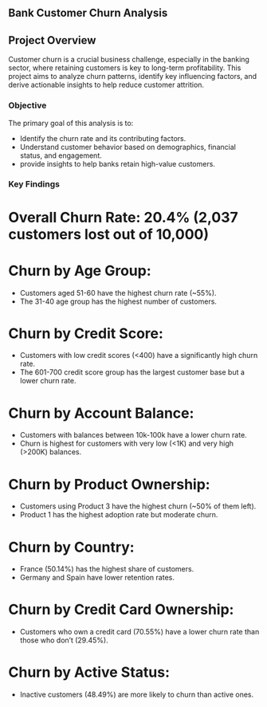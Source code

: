 ## Bank Customer Churn Analysis

## Project Overview
Customer churn is a crucial business challenge, especially in the banking sector, where retaining customers is key to long-term profitability. This project aims to analyze churn patterns, identify key influencing factors, and derive actionable insights to help reduce customer attrition.

### Objective
The primary goal of this analysis is to:
- Identify the churn rate and its contributing factors.
- Understand customer behavior based on demographics, financial status, and engagement.
- provide insights to help banks retain high-value customers.

### Key Findings
# Overall Churn Rate: 20.4% (2,037 customers lost out of 10,000)
# Churn by Age Group:

- Customers aged 51-60 have the highest churn rate (~55%).
- The 31-40 age group has the highest number of customers.
  
# Churn by Credit Score:

- Customers with low credit scores (<400) have a significantly high churn rate.
- The 601-700 credit score group has the largest customer base but a lower churn rate.
  
# Churn by Account Balance:

- Customers with balances between 10k-100k have a lower churn rate.
- Churn is highest for customers with very low (<1K) and very high (>200K) balances.
  
# Churn by Product Ownership:

- Customers using Product 3 have the highest churn (~50% of them left).
- Product 1 has the highest adoption rate but moderate churn.
  
# Churn by Country:

- France (50.14%) has the highest share of customers.
- Germany and Spain have lower retention rates.
  
# Churn by Credit Card Ownership:

- Customers who own a credit card (70.55%) have a lower churn rate than those who don’t (29.45%).
  
# Churn by Active Status:

- Inactive customers (48.49%) are more likely to churn than active ones.
